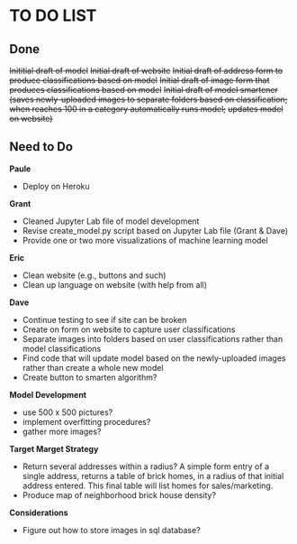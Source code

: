 # TO DO LIST

## Done ##
~~Inititial draft of model~~
~~Initial draft of website~~
~~Initial draft of address form to produce classifications based on model~~
~~Initial draft of image form that produces classifications based on model~~
~~Initial draft of model smartener~~
~~(saves newly-uploaded images to separate folders based on classification;~~
~~when reaches 100 in a category automatically runs model;~~
~~updates model on website)~~


## Need to Do ##

**Paule**
* Deploy on Heroku

**Grant**
* Cleaned Jupyter Lab file of model development
* Revise create_model.py script based on Jupyter Lab file (Grant & Dave)
* Provide one or two more visualizations of machine learning model

**Eric**
* Clean website (e.g., buttons and such)
* Clean up language on website (with help from all)

**Dave**
* Continue testing to see if site can be broken
* Create on form on website to capture user classifications
* Separate images into folders based on user classifications rather than model classifications
* Find code that will update model based on the newly-uploaded images rather than create a whole new model
* Create button to smarten algorithm?

**Model Development**
* use 500 x 500 pictures?
* implement overfitting procedures?
* gather more images?

**Target Marget Strategy**
* Return several addresses within a radius? A simple form entry of a single address, returns a table of brick homes, in a radius of that initial address entered. This final table will list homes for sales/marketing.
* Produce map of neighborhood brick house density?

**Considerations**
* Figure out how to store images in sql database?